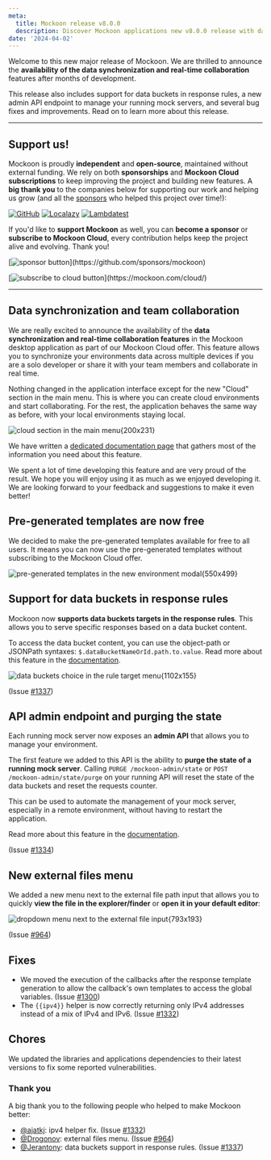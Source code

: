 ```yaml
---
meta:
  title: Mockoon release v8.0.0
  description: Discover Mockoon applications new v8.0.0 release with data synchronization and real-time collaboration, support for data buckets in response rules and a new API admin endpoint.
date: '2024-04-02'
---
```


Welcome to this new major release of Mockoon. We are thrilled to announce the **availability of the data synchronization and real-time collaboration** features after months of development.

This release also includes support for data buckets in response rules, a new admin API endpoint to manage your running mock servers, and several bug fixes and improvements. Read on to learn more about this release.

---

## Support us!

Mockoon is proudly **independent** and **open-source**, maintained without external funding. We rely on both **sponsorships** and **Mockoon Cloud subscriptions** to keep improving the project and building new features. A **big thank you** to the companies below for supporting our work and helping us grow (and all the [sponsors](https://github.com/mockoon/mockoon/blob/main/backers.md) who helped this project over time!):

[![GitHub](https://mockoon.com/images/sponsors/github.png)](https://github.blog/2023-04-12-github-accelerator-our-first-cohort-and-whats-next/)
[![Localazy](https://mockoon.com/images/sponsors/localazy.png)](https://localazy.com/register?ref=a9CiDC61gOac-azO)
[![Lambdatest](https://mockoon.com/images/sponsors/lambdatest.png)](https://www.lambdatest.com/)

If you'd like to **support Mockoon** as well, you can **become a sponsor** or **subscribe to Mockoon Cloud**, every contribution helps keep the project alive and evolving. Thank you!

[![sponsor button](https://mockoon.com/images/sponsor-btn-250.png?)](https://github.com/sponsors/mockoon)

[![subscribe to cloud button](https://mockoon.com/images/cloud-btn-250.png?)](https://mockoon.com/cloud/)

---

## Data synchronization and team collaboration

We are really excited to announce the availability of the **data synchronization and real-time collaboration features** in the Mockoon desktop application as part of our Mockoon Cloud offer. This feature allows you to synchronize your environments data across multiple devices if you are a solo developer or share it with your team members and collaborate in real time.

Nothing changed in the application interface except for the new "Cloud" section in the main menu. This is where you can create cloud environments and start collaborating. For the rest, the application behaves the same way as before, with your local environments staying local.

![cloud section in the main menu{200x231}](/images/releases/8.0.0/cloud-sync-menu.png)

We have written a [dedicated documentation page](https://mockoon.com/docs/latest/mockoon-cloud/data-synchronization-team-collaboration/) that gathers most of the information you need about this feature.

We spent a lot of time developing this feature and are very proud of the result. We hope you will enjoy using it as much as we enjoyed developing it. We are looking forward to your feedback and suggestions to make it even better!

## Pre-generated templates are now free

We decided to make the pre-generated templates available for free to all users. It means you can now use the pre-generated templates without subscribing to the Mockoon Cloud offer.

![pre-generated templates in the new environment modal{550x499}](/images/releases/8.0.0/pre-generated-templates.png)

## Support for data buckets in response rules

Mockoon now **supports data buckets targets in the response rules**. This allows you to serve specific responses based on a data bucket content.

To access the data bucket content, you can use the object-path or JSONPath syntaxes: `$.dataBucketNameOrId.path.to.value`. Read more about this feature in the [documentation](https://mockoon.com/docs/latest/route-responses/dynamic-rules/#1-target).

![data buckets choice in the rule target menu{1102x155}](/images/releases/8.0.0/data-buckets-response-rules.png)

(Issue [#1337](https://github.com/mockoon/mockoon/issues/1337))

## API admin endpoint and purging the state

Each running mock server now exposes an **admin API** that allows you to manage your environment.

The first feature we added to this API is the ability to **purge the state of a running mock server**. Calling `PURGE /mockoon-admin/state` or `POST /mockoon-admin/state/purge` on your running API will reset the state of the data buckets and reset the requests counter.

This can be used to automate the management of your mock server, especially in a remote environment, without having to restart the application.

Read more about this feature in the [documentation](https://mockoon.com/docs/latest/admin-api/overview/).

(Issue [#1334](https://github.com/mockoon/mockoon/issues/1334))

## New external files menu

We added a new menu next to the external file path input that allows you to quickly **view the file in the explorer/finder** or **open it in your default editor**:

![dropdown menu next to the external file input{793x193}](/images/releases/8.0.0/external-files-menu-view-open-explorer.png)

(Issue [#964](https://github.com/mockoon/mockoon/issues/964))

## Fixes

- We moved the execution of the callbacks after the response template generation to allow the callback's own templates to access the global variables. (Issue [#1300](https://github.com/mockoon/mockoon/issues/1300))
- The `{{ipv4}}` helper is now correctly returning only IPv4 addresses instead of a mix of IPv4 and IPv6. (Issue [#1332](https://github.com/mockoon/mockoon/issues/1332))

## Chores

We updated the libraries and applications dependencies to their latest versions to fix some reported vulnerabilities.

### Thank you

A big thank you to the following people who helped to make Mockoon better:

- [@ajatkj](https://github.com/ajatkj): ipv4 helper fix. (Issue [#1332](https://github.com/mockoon/mockoon/issues/1332))
- [@Drogonov](https://github.com/Drogonov): external files menu. (Issue [#964](https://github.com/mockoon/mockoon/issues/964))
- [@Jerantony](https://github.com/Jerantony): data buckets support in response rules. (Issue [#1337](https://github.com/mockoon/mockoon/issues/1337))
